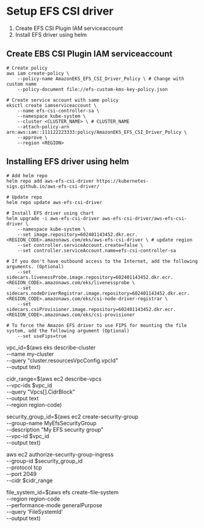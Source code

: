 # Setup EFS CSI driver

1. Create EFS CSI Plugin IAM serviceaccount 
2. Install EFS driver using helm

## Create EBS CSI Plugin IAM serviceaccount 

```
# Create policy
aws iam create-policy \
    --policy-name AmazonEKS_EFS_CSI_Driver_Policy \ # Change with custom name
    --policy-document file://efs-custom-kms-key-policy.json

# Create service account with same policy
eksctl create iamserviceaccount \
    --name efs-csi-controller-sa \
    --namespace kube-system \
    --cluster <CLUSTER_NAME> \ # CLUSTER_NAME
    --attach-policy-arn arn:aws:iam::111122223333:policy/AmazonEKS_EFS_CSI_Driver_Policy \ 
    --approve \
    --region <REGION>
```

## Installing EFS driver using helm
```
# Add helm repo
helm repo add aws-efs-csi-driver https://kubernetes-sigs.github.io/aws-efs-csi-driver/

# Update repo
helm repo update aws-efs-csi-driver

# Install EFS driver using chart
helm upgrade -i aws-efs-csi-driver aws-efs-csi-driver/aws-efs-csi-driver \
    --namespace kube-system \
    --set image.repository=602401143452.dkr.ecr.<REGION_CODE>.amazonaws.com/eks/aws-efs-csi-driver \ # update region
    --set controller.serviceAccount.create=false \
    --set controller.serviceAccount.name=efs-csi-controller-sa

# If you don't have outbound access to the Internet, add the following arguments. (Optional)
    --set sidecars.livenessProbe.image.repository=602401143452.dkr.ecr.<REGION_CODE>.amazonaws.com/eks/livenessprobe \
    --set sidecars.nodeDriverRegistrar.image.repository=602401143452.dkr.ecr.<REGION_CODE>.amazonaws.com/eks/csi-node-driver-registrar \
    --set sidecars.csiProvisioner.image.repository=602401143452.dkr.ecr.<REGION_CODE>.amazonaws.com/eks/csi-provisioner

# To force the Amazon EFS driver to use FIPS for mounting the file system, add the following argument (Optional)
    --set useFips=true
```



vpc_id=$(aws eks describe-cluster \
    --name my-cluster \
    --query "cluster.resourcesVpcConfig.vpcId" \
    --output text)

cidr_range=$(aws ec2 describe-vpcs \
    --vpc-ids $vpc_id \
    --query "Vpcs[].CidrBlock" \
    --output text \
    --region region-code)

security_group_id=$(aws ec2 create-security-group \
    --group-name MyEfsSecurityGroup \
    --description "My EFS security group" \
    --vpc-id $vpc_id \
    --output text)

aws ec2 authorize-security-group-ingress \
    --group-id $security_group_id \
    --protocol tcp \
    --port 2049 \
    --cidr $cidr_range

file_system_id=$(aws efs create-file-system \
    --region region-code \
    --performance-mode generalPurpose \
    --query 'FileSystemId' \
    --output text)
